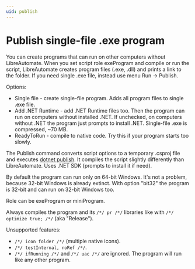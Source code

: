 ```yaml
---
uid: publish
---
```


# Publish single-file .exe program
You can create programs that can run on other computers without LibreAutomate. When you set script role exeProgram and compile or run the script, LibreAutomate creates program files (.exe, .dll) and prints a link to the folder. If you need single .exe file, instead use menu Run -> Publish.

Options:
- Single file - create single-file program. Adds all program files to single .exe file.
- Add .NET Runtime - add .NET Runtime files too. Then the program can run on computers without installed .NET. If unchecked, on computers without .NET the program just prompts to install .NET. Single-file .exe is compressed, ~70 MB.
- ReadyToRun - compile to native code. Try this if your program starts too slowly.

The Publish command converts script options to a temporary .csproj file and executes [dotnet publish](https://www.google.com/search?q=dotnet+publish). It compiles the script slightly differently than LibreAutomate. Uses .NET SDK (prompts to install it if need).

By default the program can run only on 64-bit Windows. It's not a problem, because 32-bit Windows is already extinct. With option "bit32" the program is 32-bit and can run on 32-bit Windows too.

Role can be exeProgram or miniProgram.

Always compiles the program and its `/*/ pr /*/` libraries like with `/*/ optimize true; /*/` (aka "Release").

Unsupported features:
- `/*/ icon folder /*/` (multiple native icons).
- `/*/ testInternal, noRef /*/`.
- `/*/ ifRunning /*/` and  `/*/ uac /*/` are ignored. The program will run like any other program.
